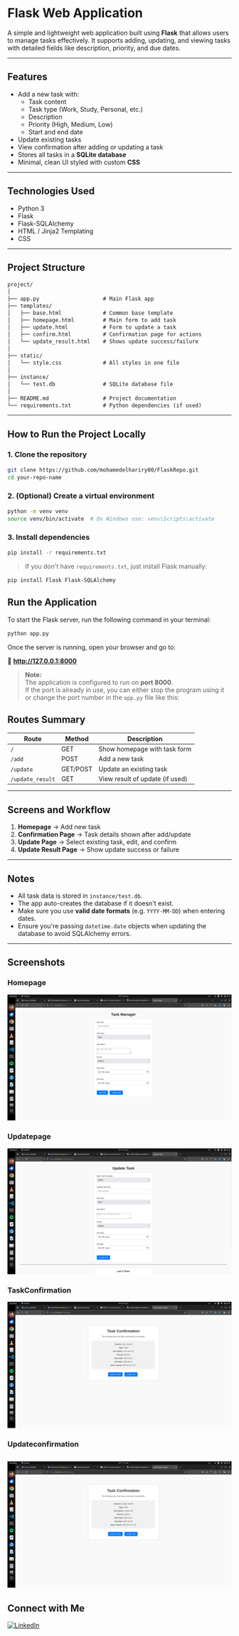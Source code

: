 
#  Flask Web Application

A simple and lightweight web application built using **Flask** that allows users to manage tasks effectively. It supports adding, updating, and viewing tasks with detailed fields like description, priority, and due dates.

---

##  Features

- Add a new task with:
  - Task content
  - Task type (Work, Study, Personal, etc.)
  - Description
  - Priority (High, Medium, Low)
  - Start and end date
- Update existing tasks
- View confirmation after adding or updating a task
- Stores all tasks in a **SQLite database**
- Minimal, clean UI styled with custom **CSS**

---

##  Technologies Used

- Python 3
- Flask
- Flask-SQLAlchemy
- HTML / Jinja2 Templating
- CSS

---

##  Project Structure

```
project/
│
├── app.py                    # Main Flask app
├── templates/
│   ├── base.html             # Common base template
│   ├── homepage.html         # Main form to add task
│   ├── update.html           # Form to update a task
│   ├── confirm.html          # Confirmation page for actions
│   └── update_result.html    # Shows update success/failure
│
├── static/
│   └── style.css             # All styles in one file
│
├── instance/
│   └── test.db               # SQLite database file
│
├── README.md                 # Project documentation
└── requirements.txt          # Python dependencies (if used)
```

---

##  How to Run the Project Locally

### 1. Clone the repository

```bash
git clone https://github.com/mohamedelhariry00/FlaskRepo.git
cd your-repo-name
```
### 2. (Optional) Create a virtual environment

```bash
python -m venv venv
source venv/bin/activate  # On Windows use: venv\Scripts\activate
```

### 3. Install dependencies

```bash
pip install -r requirements.txt
```

> If you don't have `requirements.txt`, just install Flask manually:
```bash
pip install Flask Flask-SQLAlchemy
```

##  Run the Application

To start the Flask server, run the following command in your terminal:

```bash
python app.py
```

Once the server is running, open your browser and go to:

📍 **http://127.0.0.1:8000**

> **Note:**  
> The application is configured to run on **port 8000**.  
> If the port is already in use, you can either stop the program using it or change the port number in the `app.py` file like this:


##  Routes Summary

| Route            | Method   | Description                        |
|------------------|----------|------------------------------------|
| `/`              | GET      | Show homepage with task form       |
| `/add`           | POST     | Add a new task                     |
| `/update`        | GET/POST | Update an existing task            |
| `/update_result` | GET      | View result of update (if used)    |

---

##  Screens and Workflow

1. **Homepage** → Add new task
2. **Confirmation Page** → Task details shown after add/update
3. **Update Page** → Select existing task, edit, and confirm
4. **Update Result Page** → Show update success or failure

---

##  Notes

- All task data is stored in `instance/test.db`.
- The app auto-creates the database if it doesn't exist.
- Make sure you use **valid date formats** (e.g. `YYYY-MM-DD`) when entering dates.
- Ensure you're passing `datetime.date` objects when updating the database to avoid SQLAlchemy errors.

---

##  Screenshots

### Homepage
![Homepage](images/home_page.png)

### Updatepage
![Updatepage](images/update_task.png)

### TaskConfirmation
![TaskConfirmation](images/new_task_confirm.png)

### Updateconfirmation
![Updateconfirmation](images/update_confirm.png)
---

## Connect with Me

[![LinkedIn](https://img.shields.io/badge/LinkedIn-Profile-blue?style=flat&logo=linkedin)](https://www.linkedin.com/in/mohamed-elhariry-/)


